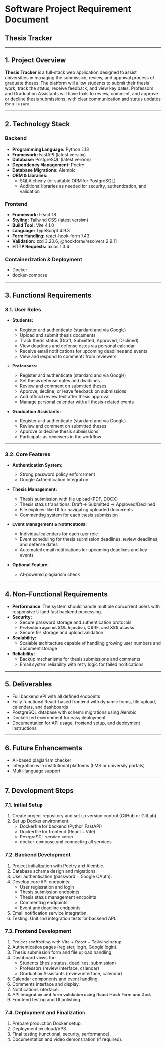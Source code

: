 
# Software Project Requirement Document  
## Thesis Tracker  

---

## 1. Project Overview  
**Thesis Tracker** is a full-stack web application designed to assist universities in managing the submission, review, and approval process of graduate theses. The platform will allow students to submit their thesis work, track the status, receive feedback, and view key dates. Professors and Graduation Assistants will have tools to review, comment, and approve or decline thesis submissions, with clear communication and status updates for all users.  

---

## 2. Technology Stack  

### **Backend**  
- **Programming Language:** Python 3.13  
- **Framework:** FastAPI (latest version)  
- **Database:** PostgreSQL (latest version)  
- **Dependency Management:** Poetry  
- **Database Migrations:** Alembic  
- **ORM & Libraries:**  
  - SQLAlchemy (or suitable ORM for PostgreSQL)  
  - Additional libraries as needed for security, authentication, and validation  

### **Frontend**  
- **Framework:** React 18  
- **Styling:** Tailwind CSS (latest version)  
- **Build Tool:** Vite 4.1.0  
- **Language:** TypeScript 4.9.3  
- **Form Handling:** react-hook-form 7.43  
- **Validation:** zod 3.20.6, @hookform/resolvers 2.9.11  
- **HTTP Requests:** axios 1.3.4  

### **Containerization & Deployment**  
- Docker  
- docker-compose  

---

## 3. Functional Requirements  

### 3.1. User Roles  
- **Students:**  
  - Register and authenticate (standard and via Google)  
  - Upload and submit thesis documents  
  - Track thesis status (Draft, Submitted, Approved, Declined)  
  - View deadlines and defense dates via personal calendar  
  - Receive email notifications for upcoming deadlines and events  
  - View and respond to comments from reviewers  

- **Professors:**  
  - Register and authenticate (standard and via Google)  
  - Set thesis defense dates and deadlines  
  - Review and comment on submitted theses  
  - Approve, decline, or leave feedback on submissions  
  - Add official review text after thesis approval  
  - Manage personal calendar with all thesis-related events  

- **Graduation Assistants:**  
  - Register and authenticate (standard and via Google)  
  - Review and comment on submitted theses  
  - Approve or decline thesis submissions  
  - Participate as reviewers in the workflow  

---

### 3.2. Core Features  
- **Authentication System:**  
  - Strong password policy enforcement  
  - Google Authentication Integration  

- **Thesis Management:**  
  - Thesis submission with file upload (PDF, DOCX)  
  - Thesis status transitions: Draft → Submitted → Approved/Declined  
  - File explorer-like UI for navigating uploaded documents  
  - Commenting system for each thesis submission  

- **Event Management & Notifications:**  
  - Individual calendars for each user role  
  - Event scheduling for thesis submission deadlines, review deadlines, and defense dates  
  - Automated email notifications for upcoming deadlines and key events  

- **Optional Feature:**  
  - AI-powered plagiarism check  

---

## 4. Non-Functional Requirements  
- **Performance:** The system should handle multiple concurrent users with responsive UI and fast backend processing.  
- **Security:**  
  - Secure password storage and authentication protocols  
  - Protection against SQL Injection, CSRF, and XSS attacks  
  - Secure file storage and upload validation  
- **Scalability:**  
  - Scalable architecture capable of handling growing user numbers and document storage  
- **Reliability:**  
  - Backup mechanisms for thesis submissions and comments  
  - Email system reliability with retry logic for failed notifications  

---

## 5. Deliverables  
- Full backend API with all defined endpoints  
- Fully functional React-based frontend with dynamic forms, file upload, calendars, and dashboards  
- PostgreSQL database with schema migrations using Alembic  
- Dockerized environment for easy deployment  
- Documentation for API usage, frontend setup, and deployment instructions  

---

## 6. Future Enhancements  
- AI-based plagiarism checker  
- Integration with institutional platforms (LMS or university portals)  
- Multi-language support  

---

## 7. Development Steps  

### 7.1. Initial Setup  
1. Create project repository and set up version control (GitHub or GitLab).  
2. Set up Docker environment:  
   - Dockerfile for backend (Python FastAPI)  
   - Dockerfile for frontend (React + Vite)  
   - PostgreSQL service setup  
   - docker-compose.yml connecting all services  

### 7.2. Backend Development  
1. Project initialization with Poetry and Alembic.  
2. Database schema design and migrations.  
3. User authentication (password + Google OAuth).  
4. Develop core API endpoints:  
   - User registration and login  
   - Thesis submission endpoints  
   - Thesis status management endpoints  
   - Commenting endpoints  
   - Event and deadline endpoints  
5. Email notification service integration.  
6. Testing: Unit and integration tests for backend API.  

### 7.3. Frontend Development  
1. Project scaffolding with Vite + React + Tailwind setup.  
2. Authentication pages (register, login, Google login).  
3. Thesis submission form and file upload handling.  
4. Dashboard views for:  
   - Students (thesis status, deadlines, submission)  
   - Professors (review interface, calendar)  
   - Graduation Assistants (review interface, calendar)  
5. Calendar components and event handling.  
6. Comments interface and display.  
7. Notifications interface.  
8. API integration and form validation using React Hook Form and Zod.  
9. Frontend testing and UI polishing.  

### 7.4. Deployment and Finalization  
1. Prepare production Docker setup.  
2. Deployment on cloud/VPS.  
3. Final testing (functional, security, performance).  
4. Documentation and video demonstration (if required).  
